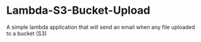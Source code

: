 # Lambda-S3-Bucket-Upload
A simple lambda application that will send an email when any file uploaded to a bucket (S3)
